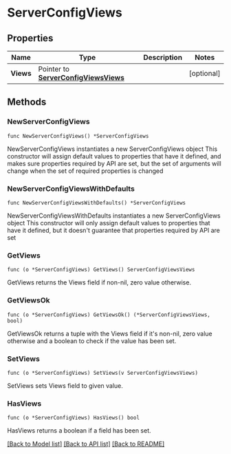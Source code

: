 # ServerConfigViews

## Properties

Name | Type | Description | Notes
------------ | ------------- | ------------- | -------------
**Views** | Pointer to [**ServerConfigViewsViews**](ServerConfigViewsViews.md) |  | [optional] 

## Methods

### NewServerConfigViews

`func NewServerConfigViews() *ServerConfigViews`

NewServerConfigViews instantiates a new ServerConfigViews object
This constructor will assign default values to properties that have it defined,
and makes sure properties required by API are set, but the set of arguments
will change when the set of required properties is changed

### NewServerConfigViewsWithDefaults

`func NewServerConfigViewsWithDefaults() *ServerConfigViews`

NewServerConfigViewsWithDefaults instantiates a new ServerConfigViews object
This constructor will only assign default values to properties that have it defined,
but it doesn't guarantee that properties required by API are set

### GetViews

`func (o *ServerConfigViews) GetViews() ServerConfigViewsViews`

GetViews returns the Views field if non-nil, zero value otherwise.

### GetViewsOk

`func (o *ServerConfigViews) GetViewsOk() (*ServerConfigViewsViews, bool)`

GetViewsOk returns a tuple with the Views field if it's non-nil, zero value otherwise
and a boolean to check if the value has been set.

### SetViews

`func (o *ServerConfigViews) SetViews(v ServerConfigViewsViews)`

SetViews sets Views field to given value.

### HasViews

`func (o *ServerConfigViews) HasViews() bool`

HasViews returns a boolean if a field has been set.


[[Back to Model list]](../README.md#documentation-for-models) [[Back to API list]](../README.md#documentation-for-api-endpoints) [[Back to README]](../README.md)


